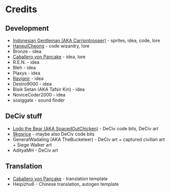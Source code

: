 # Credits

## Development

- [Indonesian Gentleman (AKA Carriontrooper)](https://github.com/carriontrooper) - sprites, idea, code, lore
- [HaneulCheong](https://github.com/HaneulCheong) - code wizardry, lore
- Bronze - idea
- [Caballero von Pancake](https://github.com/ArchDuque-Pancake) - idea, lore
- R.E.N. - idea
- Bleh - idea
- Plaxys - idea
- [Ravignir](https://github.com/ravignir) - idea
- Destro9000 - idea
- Bisik Setan (AKA Tafsir Kiri) - idea
- NoviceCoder2000 - idea
- sosiggate - sound finder

## DeCiv stuff

- [Lodo the Bear (AKA SpacedOutChicken)](https://github.com/SpacedOutChicken) - DeCiv code bits, DeCiv art
- [9kgsrice](https://github.com/9kgsofrice) - maybe also DeCiv code bits
- GeneralWadaling (AKA TheBucketeer) - DeCiv art + captured civilian art + Siege Walker art
- AdityaMH - DeCiv art

## Translation

- [Caballero von Pancake](https://github.com/ArchDuque-Pancake) - translation template
- Heipizhu6 - Chinese translation, autogen template

